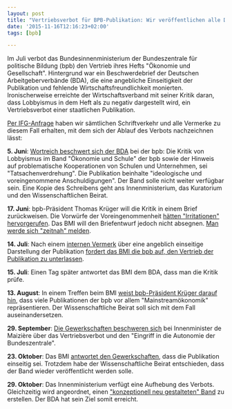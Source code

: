 ```yaml
---
layout: post
title: "Vertriebsverbot für BPB-Publikation: Wir veröffentlichen alle Dokumente"
date: '2015-11-16T12:16:23+02:00'
tags: [bpb]

---
```


Im Juli verbot das Bundesinnenministerium der Bundeszentrale für politische Bildung (bpb) den Vertrieb ihres Hefts "Ökonomie und Gesellschaft". 
Hintergrund war ein Beschwerdebrief der Deutschen Arbeitgeberverbände (BDA), die eine angebliche Einseitigkeit der Publikation und fehlende Wirtschaftsfreundlichkeit monierten. Ironischerweise erreichte der Wirtschaftsverband mit seiner Kritik daran, dass Lobbyismus in dem Heft als zu negativ dargestellt wird, ein Vertriebsverbot einer staatlichen Publikation.

<a href="https://fragdenstaat.de/anfrage/vertriebsverbot-der-sammelpublikation-okonomie-und-gesellschaft/">Per IFG-Anfrage</a> haben wir sämtlichen Schriftverkehr und alle Vermerke zu diesem Fall erhalten, mit dem sich der Ablauf des Verbots nachzeichnen lässt:


<strong>5. Juni</strong>: <a href="https://fragdenstaat.de/files/foi/35866/20150605_bda_bpb.pdf">Wortreich beschwert sich der BDA</a> bei der bpb: Die Kritik von Lobbyismus im Band "Ökonomie und Schule" der bpb sowie der Hinweis auf problematische Kooperationen von Schulen und Unternehmen, sei "Tatsachenverdrehung". Die Publikation beinhalte "ideologische und voreingenommene Anschuldigungen". Der Band solle nicht weiter verfügbar sein. Eine Kopie des Schreibens geht ans Innenministerium, das Kuratorium und den Wissenschaftlichen Beirat.

<strong>17. Juni</strong>: bpb-Präsident Thomas Krüger will die Kritik in einem Brief zurückweisen. Die Vorwürfe der Voreingenommenheit <a href="https://fragdenstaat.de/files/foi/35866/20150617_bpb_bmi.pdf">hätten "Irritationen" hervorgerufen</a>. Das BMI will den Briefentwurf jedoch nicht absegnen. <a href="https://fragdenstaat.de/files/foi/35866/20150617-2_bmi_bpb.pdf">Man werde sich "zeitnah" melden</a>.

<strong>14. Juli</strong>: Nach einem <a href="https://fragdenstaat.de/files/foi/35866/20150709_bmi_vermerk.pdf">internen Vermerk</a> über eine angeblich einseitige Darstellung der Publikation <a href="https://fragdenstaat.de/files/foi/35866/20150714_bmi_bpb.pdf">fordert das BMI die bpb auf, den Vertrieb der Publikation zu unterlassen</a>. 

<strong>15. Juli</strong>: Einen Tag später antwortet das BMI dem BDA, dass <a hef="https://fragdenstaat.de/files/foi/35866/20150715_bmi_bda.pdf">man die Kritik prüfe</a>.

<strong>13. August</strong>: In einem Treffen beim BMI <a href="https://fragdenstaat.de/files/foi/35866/20150813_bmi_ergebnisprotokoll.pdf">weist bpb-Präsident Krüger darauf hin</a>, dass viele Publikationen der bpb vor allem "Mainstreamökonomik" repräsentieren. Der Wissenschaftliche Beirat soll sich mit dem Fall auseinandersetzen.

<strong>29. September</strong>: <a href="https://fragdenstaat.de/files/foi/35866/20150929_dgb_bmi.pdf">Die Gewerkschaften beschweren sich</a> bei Innenminister de Maizière über das Vertriebsverbot und den "Eingriff in die Autonomie der Bundeszentrale".

<strong>23. Oktober</strong>: Das BMI <a href="https://fragdenstaat.de/files/foi/35866/20151023_bmi_vermerk.pdf">antwortet den Gewerkschaften</a>, dass die Publikation einseitig sei. Trotzdem habe der Wissenschaftliche Beirat entschieden, dass der Band wieder veröffentlicht werden solle.

<strong>29. Oktober</strong>: Das Innenministerium verfügt eine Aufhebung des Verbots. Gleichzeitig wird angeordnet, einen <a href="https://fragdenstaat.de/files/foi/35866/20151029_bmi_bpb_erlass.pdf">"konzeptionell neu gestalteten" Band</a> zu erstellen. Der BDA hat sein Ziel somit erreicht.
